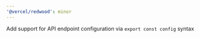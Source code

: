 ```yaml
---
'@vercel/redwood': minor
---
```


Add support for API endpoint configuration via `export const config` syntax
